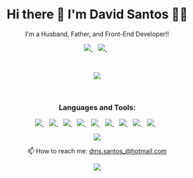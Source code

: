 <h1 align='center'>
  Hi there 👋 I'm David Santos 👨‍💻
</h1>

<p align='center'>
  I'm a Husband, Father, and Front-End Developer!!
</p>

<p align='center'>
  <a href="https://www.linkedin.com/in/david-santos-412902161/">
    <img src="https://img.shields.io/badge/linkedin-%230077B5.svg?&style=for-the-badge&logo=linkedin&logoColor=white" />
  </a>&nbsp;&nbsp;
  <a href="https://www.instagram.com/devcode21/">
    <img src="https://img.shields.io/badge/instagram-%23E4405F.svg?&style=for-the-badge&logo=instagram&logoColor=white" />        
  </a>&nbsp;&nbsp;
</p>
&nbsp;
<p align='center'>
  <a href="https://github.com/anuraghazra/github-readme-stats" target="_blank">
   <img src="https://github-readme-stats.vercel.app/api?username=dmssantos&count_private=true&show_icons=true&theme=highcontrast" />
  </a>
</p>

&nbsp;

<h3 align='center'>
  Languages and Tools:
</h3>

<p align='center'>
  <a href="#">
    <img src="https://img.shields.io/badge/WINDOWS-0078D6?logo=Windows&logoColor=white" />
  </a>&nbsp;&nbsp;
  <a href="#">
    <img src="https://img.shields.io/badge/LINUX-FCC624?logo=Linux&logoColor=black" />
  </a>&nbsp;&nbsp;
  <a href="#">
    <img src="https://img.shields.io/badge/VS Code-007ACC?logo=visual%20studio%20code&logoColor=white" />
  </a>&nbsp;&nbsp;
  <a href="#">
    <img src="https://img.shields.io/badge/GIT-F05032?logo=Git&logoColor=white" />
  </a>&nbsp;&nbsp;
  <a href="#">
    <img src="https://img.shields.io/badge/GitHub-181717?logo=GitHub&logoColor=white" />
  </a>&nbsp;&nbsp;
  <a href="#">
    <img src="https://img.shields.io/badge/HTML5-E34F26?logo=HTML5&logoColor=white" />
  </a>&nbsp;&nbsp;
  <a href="#">
    <img src="https://img.shields.io/badge/CSS3-1572B6?logo=CSS3&logoColor=white" />
  </a>&nbsp;&nbsp;
  <a href="#">
    <img src="https://img.shields.io/badge/JavaScript-F7DF1E?logo=JavaScript&logoColor=black" />
  </a>&nbsp;&nbsp;
  <a href="#">
    <img src="https://img.shields.io/badge/ReactJS-61DAFB?logo=React&logoColor=black" />
  </a>&nbsp;&nbsp;
</p>

<p align='center'>
  <a href="https://github.com/anuraghazra/github-readme-stats">
    <img src="https://github-readme-stats.vercel.app/api/top-langs/?username=dmssantos" />
  </a>
</p>

<p align='center'>
  📫 How to reach me: <a href='mailto:dms.santos_@hotmail.com'>dms.santos_@hotmail.com</a>
</p>

<p align='center'>
  <a href="#"><img src="https://badges.pufler.dev/visits/dmssantos/dmssantos"></a>
</p>
